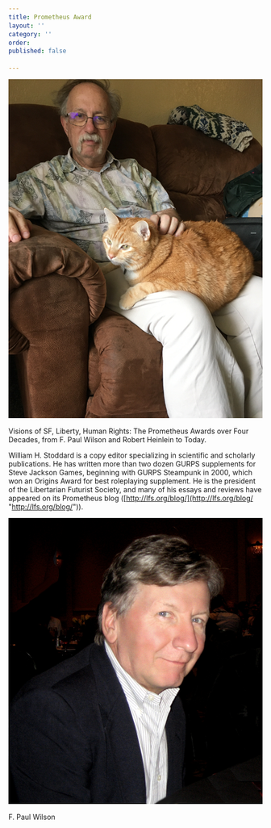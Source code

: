 ```yaml
---
title: Prometheus Award
layout: ''
category: ''
order: 
published: false

---
```


![WilliaEditor, writer and LFS president](/assets/images/william-h-stoddard-with-cat.jpeg "William H. Stoddard")

Visions of SF, Liberty, Human Rights: The Prometheus Awards over Four Decades, from F. Paul Wilson and Robert Heinlein to Today.

William H. Stoddard is a copy editor specializing in scientific and scholarly publications. He has written more than two dozen GURPS supplements for Steve Jackson Games, beginning with GURPS Steampunk in 2000, which won an Origins Award for best roleplaying supplement. He is the president of the Libertarian Futurist Society, and many of his essays and reviews have appeared on its Prometheus blog ([http://lfs.org/blog/](http://lfs.org/blog/ "http://lfs.org/blog/")).

![](/assets/images/fpaulwilson-300dpi.jpg "F. Paul Wilson")

F. Paul Wilson